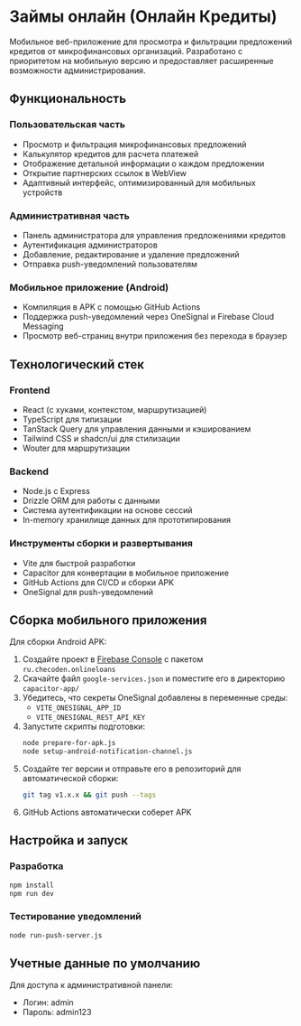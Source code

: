 # Займы онлайн (Онлайн Кредиты)

Мобильное веб-приложение для просмотра и фильтрации предложений кредитов от микрофинансовых организаций. Разработано с приоритетом на мобильную версию и предоставляет расширенные возможности администрирования.

## Функциональность

### Пользовательская часть
- Просмотр и фильтрация микрофинансовых предложений
- Калькулятор кредитов для расчета платежей
- Отображение детальной информации о каждом предложении
- Открытие партнерских ссылок в WebView
- Адаптивный интерфейс, оптимизированный для мобильных устройств

### Административная часть
- Панель администратора для управления предложениями кредитов
- Аутентификация администраторов
- Добавление, редактирование и удаление предложений
- Отправка push-уведомлений пользователям

### Мобильное приложение (Android)
- Компиляция в APK с помощью GitHub Actions
- Поддержка push-уведомлений через OneSignal и Firebase Cloud Messaging
- Просмотр веб-страниц внутри приложения без перехода в браузер

## Технологический стек

### Frontend
- React (с хуками, контекстом, маршрутизацией)
- TypeScript для типизации
- TanStack Query для управления данными и кэшированием
- Tailwind CSS и shadcn/ui для стилизации
- Wouter для маршрутизации

### Backend
- Node.js с Express
- Drizzle ORM для работы с данными
- Система аутентификации на основе сессий
- In-memory хранилище данных для прототипирования

### Инструменты сборки и развертывания
- Vite для быстрой разработки
- Capacitor для конвертации в мобильное приложение
- GitHub Actions для CI/CD и сборки APK
- OneSignal для push-уведомлений

## Сборка мобильного приложения

Для сборки Android APK:

1. Создайте проект в [Firebase Console](https://console.firebase.google.com/) с пакетом `ru.checoden.onlineloans`
2. Скачайте файл `google-services.json` и поместите его в директорию `capacitor-app/`
3. Убедитесь, что секреты OneSignal добавлены в переменные среды:
   - `VITE_ONESIGNAL_APP_ID`
   - `VITE_ONESIGNAL_REST_API_KEY`
4. Запустите скрипты подготовки:
   ```bash
   node prepare-for-apk.js
   node setup-android-notification-channel.js
   ```
5. Создайте тег версии и отправьте его в репозиторий для автоматической сборки:
   ```bash
   git tag v1.x.x && git push --tags
   ```
6. GitHub Actions автоматически соберет APK

## Настройка и запуск

### Разработка
```bash
npm install
npm run dev
```

### Тестирование уведомлений
```bash
node run-push-server.js
```

## Учетные данные по умолчанию

Для доступа к административной панели:
- Логин: admin
- Пароль: admin123